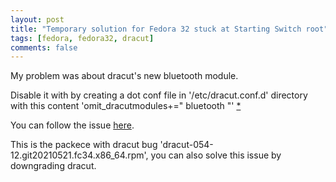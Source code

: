 ```yaml
---
layout: post
title: "Temporary solution for Fedora 32 stuck at Starting Switch root"
tags: [fedora, fedora32, dracut]
comments: false
---
```


My problem was about dracut's new bluetooth module. 

Disable it with by creating a dot conf file in '/etc/dracut.conf.d' directory with this content 'omit_dracutmodules+=" bluetooth "' [*](https://github.com/dracutdevs/dracut/issues/1521#issuecomment-855325340)

You can follow the issue [here](https://github.com/dracutdevs/dracut/issues/1521).

This is the packece with dracut bug 'dracut-054-12.git20210521.fc34.x86_64.rpm', you can also solve this issue by downgrading dracut.
